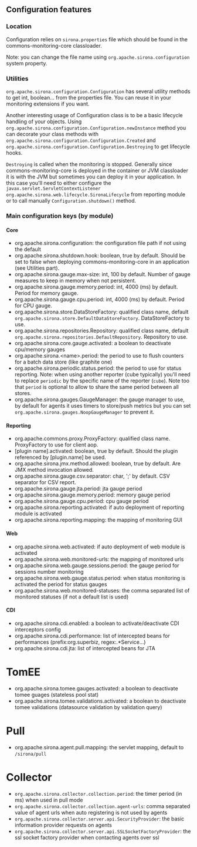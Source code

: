 <!---
Licensed to the Apache Software Foundation (ASF) under one
or more contributor license agreements.  See the NOTICE file
distributed with this work for additional information
regarding copyright ownership.  The ASF licenses this file
to you under the Apache License, Version 2.0 (the
"License"); you may not use this file except in compliance
with the License.  You may obtain a copy of the License at

  http://www.apache.org/licenses/LICENSE-2.0

Unless required by applicable law or agreed to in writing,
software distributed under the License is distributed on an
"AS IS" BASIS, WITHOUT WARRANTIES OR CONDITIONS OF ANY
KIND, either express or implied.  See the License for the
specific language governing permissions and limitations
under the License.
-->
## Configuration features
### Location
Configuration relies on `sirona.properties` file which should be found in the commons-monitoring-core classloader.

Note: you can change the file name using `org.apache.sirona.configuration` system property.

### Utilities

`org.apache.sirona.configuration.Configuration` has several utility methods to get
int, boolean... from the properties file. You can reuse it in your monitoring extensions if you want.

Another interesting usage of Configuration class is to be a basic lifecycle handling of your objects.
Using `org.apache.sirona.configuration.Configuration.newInstance` method you can
decorate your class methods with `org.apache.sirona.configuration.Configuration.Created`
and `org.apache.sirona.configuration.Configuration.Destroying` to get lifecycle hooks.

`Destroying` is called when the monitoring is stopped. Generally since commons-monitoring-core is deployed in the
container or JVM classloader it is with the JVM but sometimes you can deploy it in your application. In this case
you'll need to either configure the `javax.servlet.ServletContextListener`
`org.apache.sirona.web.lifecycle.SironaLifecycle` from reporting module
or to call manually `Configuration.shutdown()` method.

### Main configuration keys (by module)

#### Core

* org.apache.sirona.configuration: the configuration file path if not using the default
* org.apache.sirona.shutdown.hook: boolean, true by default. Should be set to false when deploying commons-monitoring-core in an application (see Utilities part).
* org.apache.sirona.gauge.max-size: int, 100 by default. Number of gauge measures to keep in memory when not persistent.
* org.apache.sirona.gauge.memory.period: int, 4000 (ms) by default. Period for memory gauge.
* org.apache.sirona.gauge.cpu.period: int, 4000 (ms) by default. Period for CPU gauge.
* org.apache.sirona.store.DataStoreFactory: qualified class name, default `org.apache.sirona.store.DefaultDataStoreFactory`. DataStoreFactory to use.
* org.apache.sirona.repositories.Repository: qualified class name, default `org.apache.sirona.repositories.DefaultRepository`. Repository to use.
* org.apache.sirona.core.gauge.activated: a boolean to deactivate cpu/memory gauges
* org.apache.sirona.\<name>.period: the period to use to flush counters for a batch data store (like graphite one)
* org.apache.sirona.periodic.status.period: the period to use for status reporting. Note: when using another reporter (cube typically) you'll need to replace `periodic` by the specific name of the reporter (`cube`). Note too that `period` is optional to allow to share the same period between all stores.
* org.apache.sirona.gauges.GaugeManager: the gauge manager to use, by default for agents it uses timers to store/push metrics but you can set `org.apache.sirona.gauges.NoopGaugeManager` to prevent it.

#### Reporting

* org.apache.commons.proxy.ProxyFactory: qualified class name. ProxyFactory to use for client aop.
* [plugin name].activated: boolean, true by default. Should the plugin referenced by [plugin.name] be used.
* org.apache.sirona.jmx.method.allowed: boolean, true by default. Are JMX method invocation allowed.
* org.apache.sirona.gauge.csv.separator: char, ';' by default. CSV separator for CSV report.
* org.apache.sirona.gauge.jta.period: jta gauge period
* org.apache.sirona.gauge.memory.period: memory gauge period
* org.apache.sirona.gauge.cpu.period: cpu gauge period
* org.apache.sirona.reporting.activated: if auto deployment of reporting module is activated
* org.apache.sirona.reporting.mapping: the mapping of monitoring GUI

#### Web

* org.apache.sirona.web.activated: if auto deployment of web module is activated
* org.apache.sirona.web.monitored-urls: the mapping of monitored urls
* org.apache.sirona.web.gauge.sessions.period: the gauge period for sessions number monitoring
* org.apache.sirona.web.gauge.status.period: when status monitoring is activated the period for status gauges
* org.apache.sirona.web.monitored-statuses: the comma separated list of monitored statuses (if not a default list is used)

#### CDI

* org.apache.sirona.cdi.enabled: a boolean to activate/deactivate CDI interceptors config
* org.apache.sirona.cdi.performance: list of intercepted beans for performances (prefix:org.superbiz, regex:.*Service...)
* org.apache.sirona.cdi.jta: list of intercepted beans for JTA

# TomEE

* org.apache.sirona.tomee.gauges.activated: a boolean to deactivate tomee guages (stateless pool stat)
* org.apache.sirona.tomee.validations.activated: a boolean to deactivate tomee validations (datasource validation by validation query)

# Pull

* org.apache.sirona.agent.pull.mapping: the servlet mapping, default to `/sirona/pull`

# Collector

* `org.apache.sirona.collector.collection.period`: the timer period (in ms) when used in pull mode
* `org.apache.sirona.collector.collection.agent-urls`: comma separated value of agent urls when auto registering is not used by agents
* `org.apache.sirona.collector.server.api.SecurityProvider`: the basic information provider requests on agents
* `org.apache.sirona.collector.server.api.SSLSocketFactoryProvider`: the ssl socket factory provider when contacting agents over ssl